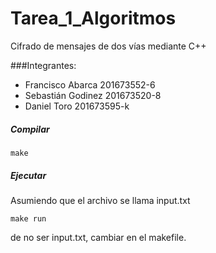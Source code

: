 # Tarea_1_Algoritmos
Cifrado de mensajes de dos vías mediante C++


###Integrantes:

- Francisco Abarca  201673552-6 <br/>
- Sebastián Godinez 201673520-8 <br/>
- Daniel Toro       201673595-k <br/>

##### Compilar
```
make
```
##### Ejecutar

Asumiendo que el archivo se llama input.txt<br/>
```
make run
```
de no ser input.txt, cambiar en el makefile.